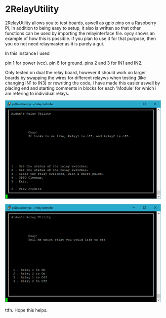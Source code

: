 # 2RelayUtility
2RelayUtility allows you to test boards, aswell as gpio pins on a Raspberry Pi, In addition to being easy to setup, it also is written so that other functions can be used by importing the relayinterface file. oyoy shows an example of how this is possible. if you plan to use it for that purpose, then you do not need relaymaster as it is purely a gui.

In this instance I used

pin 1 for power (vcc). pin 6 for ground. pins 2 and 3 for IN1 and IN2.

Only tested on dual the relay board, however it should work on larger boards by swapping the wires for different relayws when testing (like changing IN1 to IN3) or rewriting the code, I have made this easier aswell by placing end and starting comments in blocks for each 'Module' for which i am refering to individual relays.

![pic of main menu](https://github.com/aidancrane/2RelayUtility/blob/master/relayscreenshot1.PNG)

![pic of turning off and on relays](https://github.com/aidancrane/2RelayUtility/blob/master/relayscreenshot2.PNG)

ttfn. Hope this helps.
